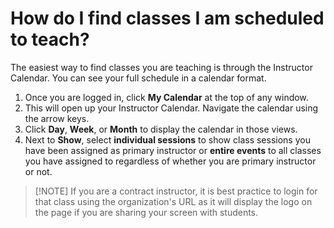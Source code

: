 # How do I find classes I am scheduled to teach?

The easiest way to find classes you are teaching is through the Instructor Calendar. You can see your full schedule in a calendar format.

1. Once you are logged in, click **My Calendar** at the top of any window. 
1. This will open up your Instructor Calendar. Navigate the calendar using the arrow keys.
1. Click **Day**, **Week**, or **Month** to display the calendar in those views. 
1. Next to **Show**, select **individual sessions** to show class sessions you have been assigned as primary instructor or **entire events** to all classes you have assigned to regardless of whether you are primary instructor or not.

> [!NOTE] If you are a contract instructor, it is best practice to login for that class using the organization's URL as it will display the logo on the page if you are sharing your screen with students.